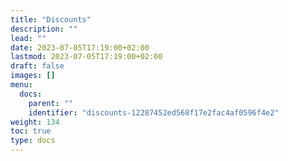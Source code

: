 ```yaml
---
title: "Discounts"
description: ""
lead: ""
date: 2023-07-05T17:19:00+02:00
lastmod: 2023-07-05T17:19:00+02:00
draft: false
images: []
menu:
  docs:
    parent: ""
    identifier: "discounts-12287452ed568f17e2fac4af0596f4e2"
weight: 134
toc: true
type: docs
---
```

